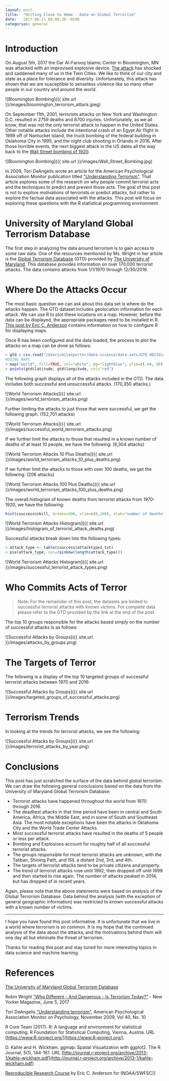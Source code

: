 ```yaml
---
layout: post
title:  "Hitting Close to Home - Data on Global Terrorism"
date:   2017-08-11 00:08:30 -0500
categories: general
---
```


# Introduction

On August 5th, 2017 the Dar Al-Farooq Islamic Center in Bloomington, MN was attacked with an improvised explosive device.  [The attack](http://www.nbcnews.com/news/us-news/feds-investigate-explosion-shook-bloomington-minnesota-mosque-n789891) has shocked and saddened many of us in the Twin Cities.  We like to think of our city and state as a place for tolerance and diversity.  Unfortunately, this attack has shown that we are susceptible to senseless violence like so many other people in our country and around the world.  

![Bloomington Bombing]({{ site.url }}/images/bloomington_terrorism_attack.jpeg)

On September 11th, 2001, terrorists attacks on New York and Washington D.C. resulted in 2759 deaths and 8700 injuries.  Unfortunately, as we all know, that was not the only terrorist attack to happen in the United States.  Other notable attacks include the intentional crash of an Egypt Air flight in 1999 off of Nantucket Island, the truck bombing of the federal building in Oklahoma City in 1995, and the night club shooting in Orlando in 2016.  After those horrible events, the next biggest attack in the US dates all the way back to the [Wall Street bombing of 1920](http://www.history.com/news/the-mysterious-wall-street-bombing-95-years-ago).  

![Bloomington Bombing]({{ site.url }}/images/Wall_Street_Bombing.jpg)

In 2009, Tori DeAngelis wrote an article for the American Psychological Association Monitor publication titled ["Understanding Terrorism"](http://www.apa.org/monitor/2009/11/terrorism.aspx).  That article explores some of the research on why people commit terrorist acts and the techniques to predict and prevent those acts.  The goal of this post is not to explore motivations of terrorists or predict attacks, but rather to explore the factual data associated with the attacks.  This post will focus on exploring these questions with the R statistical programming environment.  

# University of Maryland Global Terrorism Database

The first step in analyzing the data around terrorism is to gain access to some raw data.  One of the resources mentioned by Ms. Wright in her article is the [Global Terrorism Database](https://www.start.umd.edu/gtd/) (GTD) provided by [The University of Maryland](https://www.umd.edu/).  This database provides information on over 170,000 terrorist attacks.  The data contains attacks from 1/1/1970 through 12/30/2016.  

# Where Do the Attacks Occur

The most basic question we can ask about this data set is where do the attacks happen.  The GTD dataset includes geolocation information for each attack.  We can use R to plot these locations on a map.  However, before the data can be displayed, the appropriate packages need to be installed in R.  [This post by Eric C. Anderson](http://eriqande.github.io/rep-res-web/lectures/making-maps-with-R.html) contains information on how to configure R for displaying maps.

Once R has been configured and the data loaded, the process to plot the attacks on a map can be done as follows:

```r
> gtd = csv.read("/Users/milesporter/data-science/data-sets/GTD_0617dist/globalterrorismdb_0617dist.csv")
#USING MAPS
> map("world", fill=TRUE, col="white", bg="lightblue", ylim=c(-60, 90), mar=c(0,0,0,0))
> points(gtd$latitude, gtd$longitude, col="red")
```

The following graph displays all of the attacks included in the GTD.  The data includes both successful and unsuccessful attacks.  (170,350 attacks.)  

![World Terrorism Attacks]({{ site.url }}/images/world_terrorism_attacks.png)

Further limiting the attacks to just those that were successful, we get the following graph.  (152,701 attacks)

![World Terrorism Attacks]({{ site.url }}/images/successful_world_terrorism_attacks.png)

If we further limit the attacks to those that resulted in a known number of deaths of at least 10 people, we have the following:  (8,304 attacks)

![World Terrorism Attacks 10 Plus Deaths]({{ site.url }}/images/world_terrorism_attacks_10_plus_deaths.png)

If we further limit the attacks to those with over 100 deaths, we get the following: (206 attacks)

![World Terrorism Attacks 100 Plus Deaths]({{ site.url }}/images/world_terrorism_attacks_100_plus_deaths.png)

The overall histogram of known deaths from terrorist attacks from 1970-1920, we have the following:
```R
hist(csuccess$nkill, breaks=500, xlim=c(0,100), xlab="number of deaths", col = colors, main = "Histogram of know deaths from worldwide terrorists attacks 1970-2016")
```

![World Terrorism Attacks Histogram]({{ site.url }}/images/histogram_of_terrorist_attack_deaths.png)

Successful attacks break down into the following types:  

```R
> attack_type <- table(csuccess$attacktype1_txt)
> pie(attack_type, col=rainbow(length(attack_type)))
```

![World Terrorism Attacks Histogram]({{ site.url }}/images/successful_terrorist_attack_types.png)

# Who Commits Acts of Terror

> Note:  For the remainder of this post, the datasets are limited to successful terrorist attacks with known victims.  For complete data please refer to the GTD provided by the link at the end of the post.

The top 10 groups responsible for the attacks based simply on the number of successful attacks is as follows:

![Successful Attacks by Groups]({{ site.url }}/images/attacks_by_groups.png)

# The Targets of Terror

The following is a display of the top 10 targeted groups of successful terrorist attacks between 1970 and 2016:

![Successful Attacks by Groups]({{ site.url }}/images/targeted_groups_of_successful_attacks.png)

# Terrorism Trends

In looking at the trends for terrorist attacks, we see the following:

![Successful Attacks by Groups]({{ site.url }}/images/terrorist_attacks_by_year.png)

# Conclusions

This post has just scratched the surface of the data behind global terrorism. We can draw the following general conclusions based on the data from the University of Maryland Global Terrorism Database:

- Terrorist attacks have happened throughout the world from 1970 through 2016.
- The deadliest attacks in that time period have been in central and South America, Africa, the Middle East, and in some of South and Southeast Asia.  The most notable exceptions have been the attacks in Oklahoma City and the World Trade Center Attacks.
- Most successful terrorist attacks have resulted in the deaths of 5 people or less per attack.
- Bombing and Explosions account for roughly half of all successful terrorist attacks.
- The groups responsible for most terrorist attacks are unknown, with the Taliban, Shining Path, and ISIL a distant 2nd, 3rd, and 4th.
- The targets of terrorist attacks tend to be private citizens and property.
- The trend of terrorist attacks rose until 1992, then dropped off until 1999 and then started to rise again.  The number of attacks peaked in 2014, but has dropped of in recent years. 


Again, please note that the above statements were based on analysis of the Global Terrorism Database.  Data behind the analysis (with the exception of general geographic information) was restricted to known successful attacks with a known number of victims.

<hr>

I hope you have found this post informative.  It is unfortunate that we live in a world where terrorism is so common.  It is my hope that the continued analysis of the data about the attacks, and the motivations behind them will one day all but eliminate the threat of terrorism.  

Thanks for reading this post and stay tuned for more interesting topics in data science and machine learning.

# References

[The University of Maryland Global Terrorism Database](https://www.start.umd.edu/gtd/)

Robin Wright ["Who Different - And Dangerous - Is Terrorism Today?"](http://www.newyorker.com/news/news-desk/how-different-and-dangerous-is-terrorism-today) - New Yorker Magazine, June 5, 2017

Tori DeAngelis ["Understanding terrorism"](http://www.apa.org/monitor/2009/11/terrorism.aspx), American Psychological Association Monitor on Psychology, November 2009, Vol 40, No. 10

R Core Team (2017). R: A language and environment for statistical computing. R Foundation for Statistical Computing,
  Vienna, Austria. URL [https://www.R-project.org/](https://www.R-project.org/).
  
D. Kahle and H. Wickham. ggmap: Spatial Visualization
with ggplot2. The R Journal, 5(1), 144-161. URL
  [http://journal.r-project.org/archive/2013-1/kahle-wickham.pdf](http://journal.r-project.org/archive/2013-1/kahle-wickham.pdf)  

[Reproducible Research Course](http://eriqande.github.io/rep-res-web/lectures/making-maps-with-R.html) by Eric C. Anderson for (NOAA/SWFSC)]

